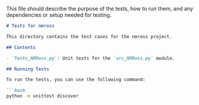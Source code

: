 This file should describe the purpose of the tests, how to run them, and any dependencies or setup needed for testing.

```markdown
# Tests for nmross

This directory contains the test cases for the nmross project.

## Contents

- `Tests_NMRoss.py`: Unit tests for the `src_NMRoss.py` module.

## Running Tests

To run the tests, you can use the following command:

```bash
python -m unittest discover


